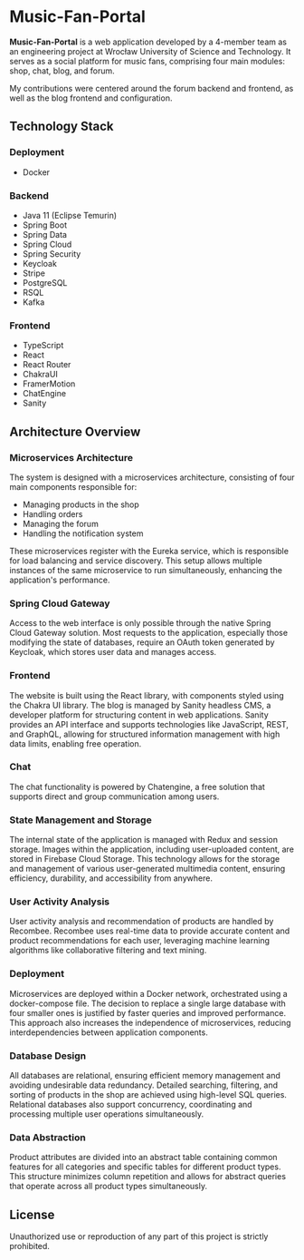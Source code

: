# Music-Fan-Portal

**Music-Fan-Portal** is a web application developed by a 4-member team as an engineering project at Wrocław University of Science and Technology. It serves as a social platform for music fans, comprising four main modules: shop, chat, blog, and forum.

My contributions were centered around the forum backend and frontend, as well as the blog frontend and configuration.

## Technology Stack

### Deployment
- Docker

### Backend
- Java 11 (Eclipse Temurin)
- Spring Boot
- Spring Data
- Spring Cloud
- Spring Security
- Keycloak
- Stripe
- PostgreSQL
- RSQL
- Kafka

### Frontend
- TypeScript
- React
- React Router
- ChakraUI
- FramerMotion
- ChatEngine
- Sanity


## Architecture Overview

### Microservices Architecture

The system is designed with a microservices architecture, consisting of four main components responsible for:
- Managing products in the shop
- Handling orders
- Managing the forum
- Handling the notification system

These microservices register with the Eureka service, which is responsible for load balancing and service discovery. This setup allows multiple instances of the same microservice to run simultaneously, enhancing the application's performance.

### Spring Cloud Gateway

Access to the web interface is only possible through the native Spring Cloud Gateway solution. Most requests to the application, especially those modifying the state of databases, require an OAuth token generated by Keycloak, which stores user data and manages access.

### Frontend

The website is built using the React library, with components styled using the Chakra UI library. The blog is managed by Sanity headless CMS, a developer platform for structuring content in web applications. Sanity provides an API interface and supports technologies like JavaScript, REST, and GraphQL, allowing for structured information management with high data limits, enabling free operation.

### Chat

The chat functionality is powered by Chatengine, a free solution that supports direct and group communication among users.

### State Management and Storage

The internal state of the application is managed with Redux and session storage. Images within the application, including user-uploaded content, are stored in Firebase Cloud Storage. This technology allows for the storage and management of various user-generated multimedia content, ensuring efficiency, durability, and accessibility from anywhere.

### User Activity Analysis

User activity analysis and recommendation of products are handled by Recombee. Recombee uses real-time data to provide accurate content and product recommendations for each user, leveraging machine learning algorithms like collaborative filtering and text mining.

### Deployment

Microservices are deployed within a Docker network, orchestrated using a docker-compose file. The decision to replace a single large database with four smaller ones is justified by faster queries and improved performance. This approach also increases the independence of microservices, reducing interdependencies between application components.

### Database Design

All databases are relational, ensuring efficient memory management and avoiding undesirable data redundancy. Detailed searching, filtering, and sorting of products in the shop are achieved using high-level SQL queries. Relational databases also support concurrency, coordinating and processing multiple user operations simultaneously.

### Data Abstraction

Product attributes are divided into an abstract table containing common features for all categories and specific tables for different product types. This structure minimizes column repetition and allows for abstract queries that operate across all product types simultaneously.

## License

Unauthorized use or reproduction of any part of this project is strictly prohibited.
